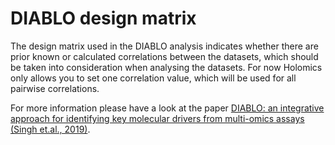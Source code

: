 # DIABLO design matrix

The design matrix used in the DIABLO analysis indicates whether there are prior known or calculated correlations between the datasets, which should be taken into consideration when analysing the datasets. For now Holomics only allows you to set one correlation value, which will be used for all pairwise correlations.

For more information please have a look at the paper <a class='mixOmics-link' href="https://academic.oup.com/bioinformatics/article/35/17/3055/5292387" rel="noreferrer noopener" target="_blank">DIABLO: an integrative approach for identifying key molecular drivers from multi-omics assays (Singh et.al., 2019)</a>.